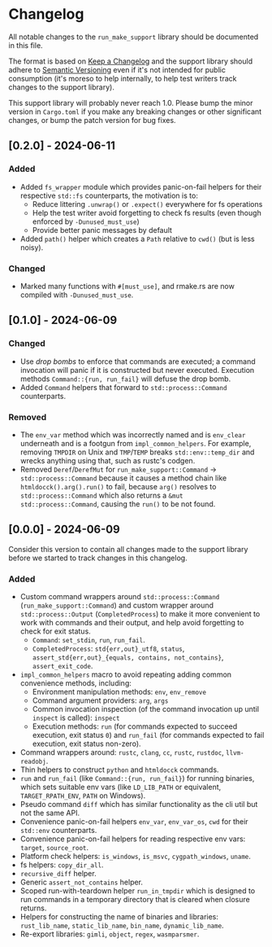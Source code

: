 # Changelog

All notable changes to the `run_make_support` library should be documented in this file.

The format is based on [Keep a Changelog](https://keepachangelog.com/en/1.1.0/) and the support
library should adhere to [Semantic Versioning](https://semver.org/spec/v2.0.0.html) even if it's
not intended for public consumption (it's moreso to help internally, to help test writers track
changes to the support library).

This support library will probably never reach 1.0. Please bump the minor version in `Cargo.toml` if
you make any breaking changes or other significant changes, or bump the patch version for bug fixes.

## [0.2.0] - 2024-06-11

### Added

- Added `fs_wrapper` module which provides panic-on-fail helpers for their respective `std::fs`
  counterparts, the motivation is to:
    - Reduce littering `.unwrap()` or `.expect()` everywhere for fs operations
    - Help the test writer avoid forgetting to check fs results (even though enforced by
      `-Dunused_must_use`)
    - Provide better panic messages by default
- Added `path()` helper which creates a `Path` relative to `cwd()` (but is less noisy).

### Changed

- Marked many functions with `#[must_use]`, and rmake.rs are now compiled with `-Dunused_must_use`.

## [0.1.0] - 2024-06-09

### Changed

- Use *drop bombs* to enforce that commands are executed; a command invocation will panic if it is
  constructed but never executed. Execution methods `Command::{run, run_fail}` will defuse the drop
  bomb.
- Added `Command` helpers that forward to `std::process::Command` counterparts.

### Removed

- The `env_var` method which was incorrectly named and is `env_clear` underneath and is a footgun
  from `impl_common_helpers`. For example, removing `TMPDIR` on Unix and `TMP`/`TEMP` breaks
  `std::env::temp_dir` and wrecks anything using that, such as rustc's codgen.
- Removed `Deref`/`DerefMut` for `run_make_support::Command` -> `std::process::Command` because it
  causes a method chain like `htmldocck().arg().run()` to fail, because `arg()` resolves to
  `std::process::Command` which also returns a `&mut std::process::Command`, causing the `run()` to
  be not found.

## [0.0.0] - 2024-06-09

Consider this version to contain all changes made to the support library before we started to track
changes in this changelog.

### Added

- Custom command wrappers around `std::process::Command` (`run_make_support::Command`) and custom
  wrapper around `std::process::Output` (`CompletedProcess`) to make it more convenient to work with
  commands and their output, and help avoid forgetting to check for exit status.
    - `Command`: `set_stdin`, `run`, `run_fail`.
    - `CompletedProcess`: `std{err,out}_utf8`, `status`, `assert_std{err,out}_{equals, contains,
      not_contains}`, `assert_exit_code`.
- `impl_common_helpers` macro to avoid repeating adding common convenience methods, including:
    - Environment manipulation methods: `env`, `env_remove`
    - Command argument providers: `arg`, `args`
    - Common invocation inspection (of the command invocation up until `inspect` is called):
      `inspect`
    - Execution methods: `run` (for commands expected to succeed execution, exit status `0`) and
      `run_fail` (for commands expected to fail execution, exit status non-zero).
- Command wrappers around: `rustc`, `clang`, `cc`, `rustc`, `rustdoc`, `llvm-readobj`.
- Thin helpers to construct `python` and `htmldocck` commands.
- `run` and `run_fail` (like `Command::{run, run_fail}`) for running binaries, which sets suitable
  env vars (like `LD_LIB_PATH` or equivalent, `TARGET_RPATH_ENV`, `PATH` on Windows).
- Pseudo command `diff` which has similar functionality as the cli util but not the same API.
- Convenience panic-on-fail helpers `env_var`, `env_var_os`, `cwd` for their `std::env` counterparts.
- Convenience panic-on-fail helpers for reading respective env vars: `target`, `source_root`.
- Platform check helpers: `is_windows`, `is_msvc`, `cygpath_windows`, `uname`.
- fs helpers: `copy_dir_all`.
- `recursive_diff` helper.
- Generic `assert_not_contains` helper.
- Scoped run-with-teardown helper `run_in_tmpdir` which is designed to run commands in a temporary
  directory that is cleared when closure returns.
- Helpers for constructing the name of binaries and libraries: `rust_lib_name`, `static_lib_name`,
  `bin_name`, `dynamic_lib_name`.
- Re-export libraries: `gimli`, `object`, `regex`, `wasmparsmer`.
